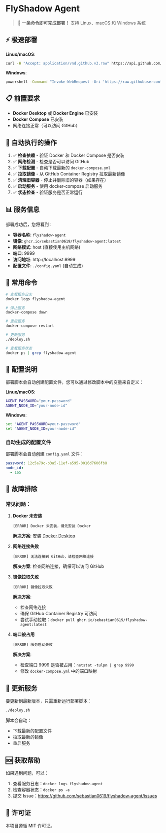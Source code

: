 # FlyShadow Agent

> 🚀 **一条命令即可完成部署！** 支持 Linux、macOS 和 Windows 系统

## ⚡ 极速部署

**Linux/macOS**: 
```bash
curl -H "Accept: application/vnd.github.v3.raw" https://api.github.com/repos/sebastian0619/flyshadow-agent/contents/deploy.sh | bash
```

**Windows**: 
```cmd
powershell -Command "Invoke-WebRequest -Uri 'https://raw.githubusercontent.com/sebastian0619/flyshadow-agent/main/deploy.bat' -OutFile 'deploy.bat'" && deploy.bat
```

## 📋 前置要求

- **Docker Desktop** 或 **Docker Engine** 已安装
- **Docker Compose** 已安装
- 网络连接正常（可以访问 GitHub）

## 🔧 自动执行的操作

1. ✅ **检查依赖** - 验证 Docker 和 Docker Compose 是否安装
2. ✅ **网络检测** - 检查是否可以访问 GitHub
3. ✅ **下载配置** - 自动下载最新的 `docker-compose.yml`
4. ✅ **拉取镜像** - 从 GitHub Container Registry 拉取最新镜像
5. ✅ **清理旧容器** - 停止并删除旧的容器（如果存在）
6. ✅ **启动服务** - 使用 docker-compose 启动服务
7. ✅ **状态检查** - 验证服务是否正常运行

## 📊 服务信息

部署成功后，您将看到：

- **容器名称**: `flyshadow-agent`
- **镜像**: `ghcr.io/sebastian0619/flyshadow-agent:latest`
- **网络模式**: host (直接使用主机网络)
- **端口**: 9999
- **访问地址**: http://localhost:9999
- **配置文件**: `./config.yaml` (自动生成)

## 🔧 常用命令

```bash
# 查看服务日志
docker logs flyshadow-agent

# 停止服务
docker-compose down

# 重启服务
docker-compose restart

# 更新服务
./deploy.sh

# 查看服务状态
docker ps | grep flyshadow-agent
```

## 📝 配置说明

部署脚本会自动创建配置文件，您可以通过修改脚本中的变量来自定义：

**Linux/macOS**:
```bash
AGENT_PASSWORD="your-password"
AGENT_NODE_ID="your-node-id"
```

**Windows**:
```cmd
set "AGENT_PASSWORD=your-password"
set "AGENT_NODE_ID=your-node-id"
```

### 自动生成的配置文件

部署脚本会自动创建 `config.yaml` 文件：

```yaml
password: 12c5a79c-b3a5-11ef-a595-0016d7606fb8
node_id: 
  - 165
```

## 🐛 故障排除

### 常见问题：

1. **Docker 未安装**
   ```
   [ERROR] Docker 未安装，请先安装 Docker
   ```
   **解决方案**: 安装 [Docker Desktop](https://www.docker.com/products/docker-desktop/)

2. **网络连接失败**
   ```
   [ERROR] 无法连接到 GitHub，请检查网络连接
   ```
   **解决方案**: 检查网络连接，确保可以访问 GitHub

3. **镜像拉取失败**
   ```
   [ERROR] 镜像拉取失败
   ```
   **解决方案**: 
   - 检查网络连接
   - 确保 GitHub Container Registry 可访问
   - 尝试手动拉取：`docker pull ghcr.io/sebastian0619/flyshadow-agent:latest`

4. **端口被占用**
   ```
   [ERROR] 服务启动失败
   ```
   **解决方案**: 
   - 检查端口 9999 是否被占用：`netstat -tulpn | grep 9999`
   - 修改 `docker-compose.yml` 中的端口映射

## 🔄 更新服务

要更新到最新版本，只需重新运行部署脚本：

```bash
./deploy.sh
```

脚本会自动：
- 下载最新的配置文件
- 拉取最新的镜像
- 重启服务

## 🆘 获取帮助

如果遇到问题，可以：

1. 查看服务日志：`docker logs flyshadow-agent`
2. 检查容器状态：`docker ps -a`
3. 提交 Issue：https://github.com/sebastian0619/flyshadow-agent/issues

## 📄 许可证

本项目遵循 MIT 许可证。 